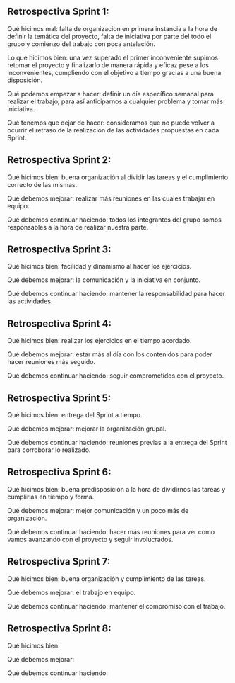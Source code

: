## Retrospectiva Sprint 1: ##

Qué hicimos mal: falta de organizacion en primera instancia a la hora de definir la temática del proyecto, falta de iniciativa por parte del todo el grupo y comienzo del trabajo con poca antelación.

Lo que hicimos bien: una vez superado el primer inconveniente supimos retomar el proyecto y finalizarlo de manera rápida y eficaz pese a los inconvenientes, cumpliendo con el objetivo a tiempo  gracias a una buena disposición.

Qué podemos empezar a hacer: definir un día específico semanal para realizar el trabajo, para así anticiparnos a cualquier problema y tomar más iniciativa.

Qué tenemos que dejar de hacer: consideramos que no puede volver a ocurrir el retraso de la realización de las actividades propuestas en cada Sprint.

## Retrospectiva Sprint 2: ##
 
Qué hicimos bien: buena organización al dividir las tareas y el cumplimiento correcto de las mismas.

Qué debemos mejorar: realizar más reuniones en las cuales trabajar en equipo.
 
Qué debemos continuar haciendo: todos los integrantes del grupo somos responsables a la hora de realizar nuestra parte.

## Retrospectiva Sprint 3: ##

Qué hicimos bien: facilidad y dinamismo al hacer los ejercicios.

Qué debemos mejorar: la comunicación y la iniciativa en conjunto.

Qué debemos continuar haciendo: mantener la responsabilidad para hacer las actividades.

## Retrospectiva Sprint 4: ##

Qué hicimos bien: realizar los ejercicios en el tiempo acordado.

Qué debemos mejorar: estar más al día con los contenidos para poder hacer reuniones más seguido.

Qué debemos continuar haciendo: seguir comprometidos con el proyecto.

## Retrospectiva Sprint 5: ##

Qué hicimos bien: entrega del Sprint a tiempo.

Qué debemos mejorar: mejorar la organización grupal.

Qué debemos continuar haciendo: reuniones previas a la entrega del Sprint para corroborar lo realizado.

## Retrospectiva Sprint 6: ##

Qué hicimos bien: buena predisposición a la hora de dividirnos las tareas y cumplirlas en tiempo y forma.

Qué debemos mejorar: mejor comunicación y un poco más de organización.

Qué debemos continuar haciendo: hacer más reuniones para ver como vamos avanzando con el proyecto y seguir involucrados.

## Retrospectiva Sprint 7: ##

Qué hicimos bien: buena organización y cumplimiento de las tareas.

Qué debemos mejorar: el trabajo en equipo.

Qué debemos continuar haciendo: mantener el compromiso con el trabajo.

## Retrospectiva Sprint 8: ##

Qué hicimos bien:

Qué debemos mejorar:

Qué debemos continuar haciendo: